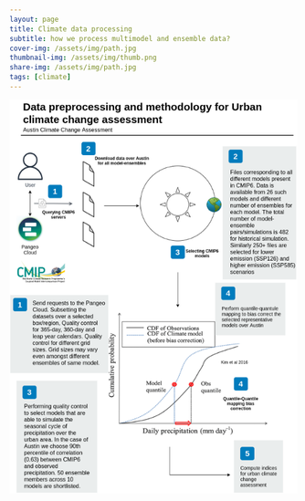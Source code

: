 ```yaml
---
layout: page
title: Climate data processing
subtitle: how we process multimodel and ensemble data?
cover-img: /assets/img/path.jpg
thumbnail-img: /assets/img/thumb.png
share-img: /assets/img/path.jpg
tags: [climate]
---
```

<p align="center">
<img src="/assets/img/preprocess/preprocess.png">
</p>